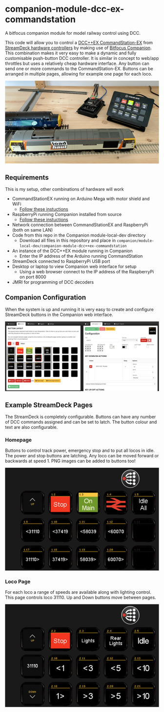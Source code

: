 # companion-module-dcc-ex-commandstation

A bitfocus companion module for model railway control using DCC.

This code will allow you to control a [DCC++EX CommandStation-EX](https://dcc-ex.com/index.html) from [StreamDeck hardware controllers](https://www.elgato.com/en/stream-deck) by making use of [Bitfocus Companion](https://bitfocus.io). This combination makes it very easy to make a dynamic and fully customisable push-button DCC controller. It is similar in concept to web/app throttles but uses a relatively cheap hardware interface. Any button can send one or more commands to the CommandStation-EX. Buttons can be arranged in multiple pages, allowing for example one page for each loco.

![](/images/IMG_4662.jpeg)

## Requirements
This is my setup, other combinations of hardware will work

* CommandStationEX running on Arduino Mega with motor shield and WiFi
  * [Follow these instuctions](https://dcc-ex.com/get-started/index.html)
* RaspberryPi running Companion installed from source
  * [Follow these instuctions](https://github.com/bitfocus/companion/wiki/Manual-Install-on-Raspberry-Pi)
* Network connection between CommandStationEX and RaspberryPi (both on same LAN)
* Code from this repo in the Companion module-local-dev directory
  * Download all files in this repository and place in `companion/module-local-dev/companion-module-dcc++ex-commandstation`
* An instance of the DCC++EX module running in Companion
  * Enter the IP address of the Arduino running CommandStation
* StreamDeck connected to RaspberryPi USB port
* Desktop or laptop to view Companion web interface for setup
  * Using a web browser connect to the IP address of the RaspberryPi on port 8000
* JMRI for programming of DCC decoders

## Companion Configuration
When the system is up and running it is very easy to create and configure StreamDeck buttons in the Companion web interface.

![](/images/buttons.png)

## Example StreamDeck Pages
The StreamDeck is completely configurable. Buttons can have any number of DCC commands assigned and can be set to latch. The button colour and text are also configurable.

### Homepage
Buttons to control track power, emergency stop and to put all locos in idle. The power and stop buttons are latching. Any loco can be moved forward or backwards at speed 1. PNG images can be added to buttons too!

![](/images/page1.png)

### Loco Page
For each loco a range of speeds are available along with lighting control. This page controls loco 31110. Up and Down buttons move between pages.

![](/images/page2.png)